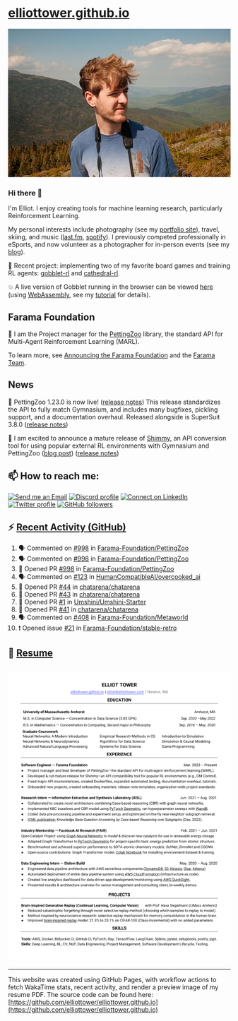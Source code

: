 # [elliottower.github.io](https://github.com/elliottower/elliottower.github.io)

[![A wild Elliot on Mt Washington](https://raw.githubusercontent.com/elliottower/elliottower.github.io/main/src/jpg/DSCF7539-600px.jpg?raw=true)](https://raw.githubusercontent.com/elliottower/elliottower.github.io/main/src/jpg/DSCF7539.jpg?raw=true)

### Hi there 👋

I'm Elliot. I enjoy creating tools for machine learning research, particularly Reinforcement Learning.

My personal interests include photography (see my [portfolio site](https://www.elliottower.com/)), travel, skiing, and music ([last.fm](https://www.last.fm/user/ajsdlfkwer), [spotify](https://open.spotify.com/user/12132818380)). I previously competed professionally in eSports, and now volunteer as a photographer for in-person events (see my [blog](https://www.elliottower.com/stories/?category=events)).

🤖 Recent project: implementing two of my favorite board games and training RL agents: [gobblet-rl](https://github.com/elliottower/gobblet-rl) and [cathedral-rl](https://github.com/elliottower/cathedral-rl). 

💥 A live version of Gobblet running in the browser can be viewed [here](https://elliottower.github.io/gobblet-rl/) (using [WebAssembly](https://webassembly.org/), see my [tutorial](https://github.com/elliottower/gobblet-rl/blob/main/tutorials/WebAssembly/web_assembly.md) for details).

## Farama Foundation

🚀 I am the Project manager for the [PettingZoo](https://github.com/Farama-Foundation/PettingZoo) library, the standard API for Multi-Agent Reinforcement Learning (MARL). 

To learn more, see [Announcing the Farama Foundation](https://farama.org/Announcing-The-Farama-Foundation) and the [Farama Team](https://farama.org/team).

## News

🎉 PettingZoo 1.23.0 is now live! ([release notes](https://github.com/Farama-Foundation/PettingZoo/releases/tag/1.23.0)) This release standardizes the API to fully match Gymnasium, and includes many bugfixes, pickling support, and a documentation overhaul. Released alongside is SuperSuit 3.8.0 ([release notes](https://github.com/Farama-Foundation/SuperSuit/releases/tag/3.8.0)) 

<!-- ![GitHub Release Date](https://img.shields.io/github/release-date/Farama-Foundation/PettingZoo) -->

🎉 I am excited to announce a mature release of [Shimmy](https://github.com/Farama-Foundation/Shimmy), an API conversion tool for using popular external RL environments with Gymnasium and PettingZoo ([blog post](https://farama.org/Announcing-Shimmy)) ([release notes](https://github.com/Farama-Foundation/Shimmy/releases/tag/v1.0.0)) 

## 📫 How to reach me:

 [![Send me an Email](https://img.shields.io/badge/email-elliot%40elliottower.com-blue)](mailto:elliot@elliottower.com)
 [![Discord profile](https://img.shields.io/badge/Discord-7289DA?style=flat&logo=discord&logoColor=white)](https://discord.com/users/83091537923145728)
 [![Connect on LinkedIn](https://img.shields.io/badge/--linkedin?label=LinkedIn&logo=LinkedIn&style=social)](https://www.linkedin.com/in/elliot-tower)
 [![Twitter profile](https://img.shields.io/twitter/follow/elliottower?style=social)](https://twitter.com/ElliotTower/)
 [![GitHub followers](https://img.shields.io/github/followers/elliottower?style=social)](https://github.com/elliottower/)

## ⚡ [Recent Activity (GitHub)](https://github.com/elliottower)

<!--START_SECTION:activity-->
1. 🗣 Commented on [#998](https://github.com/Farama-Foundation/PettingZoo/issues/998) in [Farama-Foundation/PettingZoo](https://github.com/Farama-Foundation/PettingZoo)
2. 🗣 Commented on [#998](https://github.com/Farama-Foundation/PettingZoo/issues/998) in [Farama-Foundation/PettingZoo](https://github.com/Farama-Foundation/PettingZoo)
3. 💪 Opened PR [#998](https://github.com/Farama-Foundation/PettingZoo/pull/998) in [Farama-Foundation/PettingZoo](https://github.com/Farama-Foundation/PettingZoo)
4. 🗣 Commented on [#123](https://github.com/HumanCompatibleAI/overcooked_ai/issues/123) in [HumanCompatibleAI/overcooked_ai](https://github.com/HumanCompatibleAI/overcooked_ai)
5. 💪 Opened PR [#44](https://github.com/chatarena/chatarena/pull/44) in [chatarena/chatarena](https://github.com/chatarena/chatarena)
6. 💪 Opened PR [#43](https://github.com/chatarena/chatarena/pull/43) in [chatarena/chatarena](https://github.com/chatarena/chatarena)
7. 💪 Opened PR [#1](https://github.com/Umshini/Umshini-Starter/pull/1) in [Umshini/Umshini-Starter](https://github.com/Umshini/Umshini-Starter)
8. 💪 Opened PR [#41](https://github.com/chatarena/chatarena/pull/41) in [chatarena/chatarena](https://github.com/chatarena/chatarena)
9. 🗣 Commented on [#408](https://github.com/Farama-Foundation/Metaworld/issues/408) in [Farama-Foundation/Metaworld](https://github.com/Farama-Foundation/Metaworld)
10. ❗ Opened issue [#21](https://github.com/Farama-Foundation/stable-retro/issues/21) in [Farama-Foundation/stable-retro](https://github.com/Farama-Foundation/stable-retro)
<!--END_SECTION:activity-->

## 📄 [Resume](https://elliottower.github.io/src/pdf/resume.pdf)

<!-- PDF-TO-MARKDOWN:START -->
![Page 1](src/png/page1.png "Page 1")
---
<!-- PDF-TO-MARKDOWN:END -->

----

This website was created using GitHub Pages, with workflow actions to fetch WakaTime stats, recent activity, and render a preview image of my resume PDF. The source code can be found here: [https://github.com/elliottower/elliottower.github.io](https://github.com/elliottower/elliottower.github.io)
